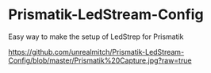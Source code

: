 # Prismatik-LedStream-Config
Easy way to make the setup of LedStrep for Prismatik

https://github.com/unrealmitch/Prismatik-LedStream-Config/blob/master/Prismatik%20Capture.jpg?raw=true
